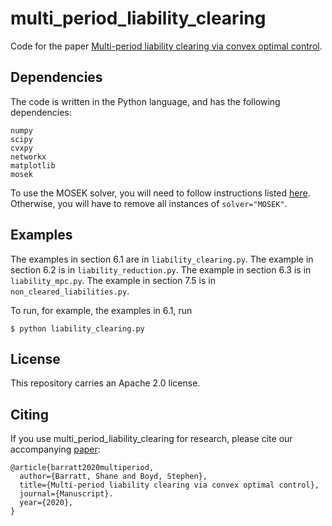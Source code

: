 # multi_period_liability_clearing

Code for the paper [Multi-period liability clearing via convex optimal control](http://web.stanford.edu/~boyd/papers/multi_period_liability_clearing.html).

## Dependencies

The code is written in the Python language, and
has the following dependencies:
```
numpy
scipy
cvxpy
networkx
matplotlib
mosek
```

To use the MOSEK solver, you will need to follow instructions listed [here](https://docs.mosek.com/9.1/install/installation.html).
Otherwise, you will have to remove all instances of `solver="MOSEK"`.

## Examples
The examples in section 6.1 are in `liability_clearing.py`.
The example in section 6.2 is in `liability_reduction.py`.
The example in section 6.3 is in `liability_mpc.py`.
The example in section 7.5 is in `non_cleared_liabilities.py`.

To run, for example, the examples in 6.1, run
```
$ python liability_clearing.py 
```

## License
This repository carries an Apache 2.0 license.

## Citing
If you use multi_period_liability_clearing for research, please cite our accompanying [paper](http://web.stanford.edu/~boyd/papers/pdf/multi_period_liability_clearing.pdf):

```
@article{barratt2020multiperiod,
  author={Barratt, Shane and Boyd, Stephen},
  title={Multi-period liability clearing via convex optimal control},
  journal={Manuscript}.
  year={2020},
}
```
